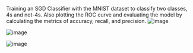 Training an SGD Classifier with the MNIST dataset to classify two classes, 4s and not-4s. Also plotting the ROC curve and evaluating the model by calculating the metrics of accuracy, recall, and precision.
![image](https://github.com/user-attachments/assets/8f7ab0d8-9638-42e2-ad93-fccb75c53fdc)


![image](https://github.com/user-attachments/assets/bc5af87e-cd17-4ecd-a8a1-c665280f6fc8)


![image](https://github.com/user-attachments/assets/cef37268-a907-4124-994f-cb4b44cfffef)
